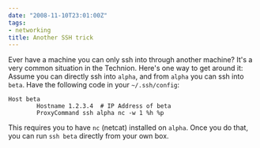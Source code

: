 ```yaml
---
date: "2008-11-10T23:01:00Z"
tags:
- networking
title: Another SSH trick
---
```


Ever have a machine you can only ssh into through another machine? It's a very
common situation in the Technion. Here's one way to get around it: Assume you
can directly ssh into `alpha`, and from `alpha` you can ssh into `beta`. Have
the following code in your `~/.ssh/config`:

```
Host beta
        Hostname 1.2.3.4  # IP Address of beta
        ProxyCommand ssh alpha nc -w 1 %h %p
```

This requires you to have `nc` (netcat) installed on `alpha`. Once you do that,
you can run `ssh beta` directly from your own box.
